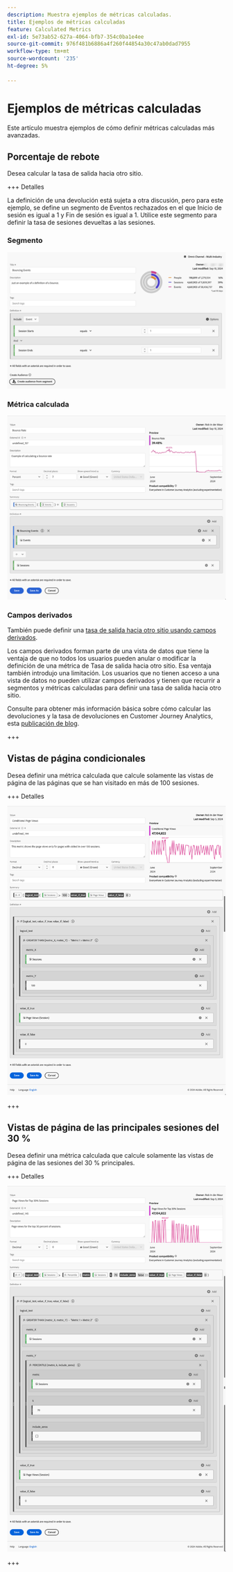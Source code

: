 ```yaml
---
description: Muestra ejemplos de métricas calculadas.
title: Ejemplos de métricas calculadas
feature: Calculated Metrics
exl-id: 5e73ab52-627a-4064-bfb7-354c0ba1e4ee
source-git-commit: 976f481b6886a4f260f44854a30c47ab0dad7955
workflow-type: tm+mt
source-wordcount: '235'
ht-degree: 5%

---
```


# Ejemplos de métricas calculadas

Este artículo muestra ejemplos de cómo definir métricas calculadas más avanzadas.

## Porcentaje de rebote

Desea calcular la tasa de salida hacia otro sitio.

+++ Detalles

La definición de una devolución está sujeta a otra discusión, pero para este ejemplo, se define un segmento de Eventos rechazados en el que Inicio de sesión es igual a 1 y Fin de sesión es igual a 1. Utilice este segmento para definir la tasa de sesiones devueltas a las sesiones.


### Segmento

![Eventos de rebote](assets/example-bounce-bouncedevents.png)

### Métrica calculada

![Porcentaje de rebote](assets/example-bounce-rate.png)


### Campos derivados

También puede definir una [tasa de salida hacia otro sitio usando campos derivados](/help/data-views/derived-fields/derived-fields.md#bounces).

Los campos derivados forman parte de una vista de datos que tiene la ventaja de que no todos los usuarios pueden anular o modificar la definición de una métrica de Tasa de salida hacia otro sitio. Esa ventaja también introdujo una limitación. Los usuarios que no tienen acceso a una vista de datos no pueden utilizar campos derivados y tienen que recurrir a segmentos y métricas calculadas para definir una tasa de salida hacia otro sitio.

Consulte para obtener más información básica sobre cómo calcular las devoluciones y la tasa de devoluciones en Customer Journey Analytics, esta [publicación de blog](https://experienceleaguecommunities.adobe.com/t5/adobe-analytics-blogs/calculating-bounces-amp-bounce-rate-in-adobe-customer-journey/ba-p/706446?profile.language=es).

+++


## Vistas de página condicionales

Desea definir una métrica calculada que calcule solamente las vistas de página de las páginas que se han visitado en más de 100 sesiones.

+++ Detalles

![Vistas de página condicionales](assets/conditional-page-views.png)

+++

## Vistas de página de las principales sesiones del 30 %

Desea definir una métrica calculada que calcule solamente las vistas de página de las sesiones del 30 % principales.

+++ Detalles

![Vistas de página del 30 % principales](assets/top30-page-views.png)

+++
